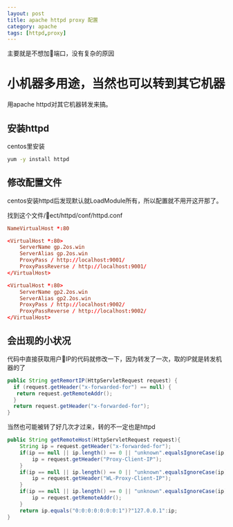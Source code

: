 ```yaml
---
layout: post
title: apache httpd proxy 配置
category: apache
tags: [httpd,proxy]
---
```


主要就是不想加端口，没有复杂的原因

# 小机器多用途，当然也可以转到其它机器

用apache httpd对其它机器转发来搞。

## 安装httpd

centos里安装

```sh
yum -y install httpd
```

## 修改配置文件

centos安装httpd后发现默认就LoadModule所有，所以配置就不用开这开那了。

找到这个文件/ect/httpd/conf/httpd.conf

```conf
NameVirtualHost *:80

<VirtualHost *:80>
    ServerName gp.2os.win
    ServerAlias gp.2os.win
    ProxyPass / http://localhost:9001/
    ProxyPassReverse / http://localhost:9001/
</VirtualHost>

<VirtualHost *:80>
    ServerName gp2.2os.win
    ServerAlias gp2.2os.win
    ProxyPass / http://localhost:9002/
    ProxyPassReverse / http://localhost:9002/
</VirtualHost>

```

## 会出现的小状况

代码中直接获取用户IP的代码就修改一下，因为转发了一次，取的IP就是转发机器的了

```java
public String getRemortIP(HttpServletRequest request) {
  if (request.getHeader("x-forwarded-for") == null) {
   return request.getRemoteAddr();
  }
  return request.getHeader("x-forwarded-for");
}
```

当然也可能被转了好几次才过来，转的不一定也是httpd

```java
public String getRemoteHost(HttpServletRequest request){
    String ip = request.getHeader("x-forwarded-for");
    if(ip == null || ip.length() == 0 || "unknown".equalsIgnoreCase(ip)){
        ip = request.getHeader("Proxy-Client-IP");
    }
    if(ip == null || ip.length() == 0 || "unknown".equalsIgnoreCase(ip)){
        ip = request.getHeader("WL-Proxy-Client-IP");
    }
    if(ip == null || ip.length() == 0 || "unknown".equalsIgnoreCase(ip)){
        ip = request.getRemoteAddr();
    }
    return ip.equals("0:0:0:0:0:0:0:1")?"127.0.0.1":ip;
}
```

